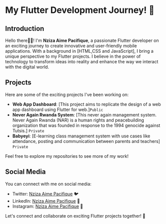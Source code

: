 # My Flutter Development Journey! 🚀

## Introduction
Hello there👋👋! I'm **Nziza Aime Pacifique**, a passionate Flutter developer on an exciting journey to create innovative and user-friendly mobile applications. With a background in [HTML,CSS and JavaScript], I bring a unique perspective to my Flutter projects. I believe in the power of technology to transform ideas into reality and enhance the way we interact with the digital world.

## Projects
Here are some of the exciting projects I've been working on:
- **Web App Dashboard**: [This project aims to replicate the design of a web app dashboard using Flutter for web.]`Public`
- **Never Again Rwanda System**: [This never again management system. Never Again Rwanda (NAR) is a human rights and peacebuilding organization that was founded in response to the 1994 genocide against Tutsis.] `Private`
- **Babyeyi**: [E-learning class management system with use cases like attendance, posting and communication between parents and teachers] `Private`

Feel free to explore my repositories to see more of my work!

## Social Media
You can connect with me on social media:
- Twitter: [Nziza Aime Pacifique](https://twitter.com/aimenziza) 🐦
- LinkedIn: [Nziza Aime Pacifique](https://www.linkedin.com/in/nziza-aime-pacifique/) 🔗
- Instagram: [Nziza Aime Pacifique](https://www.instagram.com/nziza_aime_pacifique/) 📂

Let's connect and collaborate on exciting Flutter projects together! 🤝
